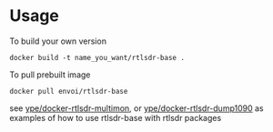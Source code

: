 # Usage

To build your own version

```
docker build -t name_you_want/rtlsdr-base .
```

To pull prebuilt image

```
docker pull envoi/rtlsdr-base
```

see [ype/docker-rtlsdr-multimon](https://github.com/ype/docker-rtlsdr-multimon), or [ype/docker-rtlsdr-dump1090](https://github.com/ype/docker-rtlsdr-dump1090) as examples of how to use rtlsdr-base with rtlsdr packages

